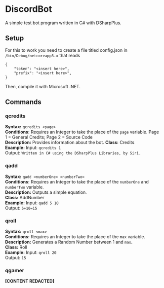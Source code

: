# DiscordBot  
A simple test bot program written in C# with DSharpPlus. 
## Setup
For this to work you need to create a file titled config.json in `/bin/Debug/netcoreapp3.x` that reads 
```
{
	"token": "<insert here>",
	"prefix": "<insert here>",
}
```
Then, compile it with Microsoft .NET.
## Commands
### qcredits
**Syntax:** `qcredits <page>`  
**Conditions:** Requires an Integer to take the place of the `page` variable. Page 1 = General Credits; Page 2 = Source Code  
**Description:** Provides information about the bot. 
**Class:** Credits  
**Example:** Input: `qcredits 1`  
		Output: `Written in C# using the DSharpPlus Libraries, by Siri.`
### qadd
**Syntax:** `qadd <numberOne> <numberTwo>`  
**Conditions:** Requires an Integer to take the place of the `numberOne` and `numberTwo` variable.   
**Description:** Outputs a simple equation.  
**Class:** AddNumber  
**Example:** Input: `qadd 5 10`  
		Output: `5+10=15`   
		  
### qroll
**Syntax:** `qroll <max>`  
**Conditions:** Requires an Integer to take the place of the `max` variable.   
**Description:** Generates a Random Number between 1 and `max`.    
**Class:** Roll  
**Example:** Input: `qroll 20`  
		Output: `15`   
		
### qgamer  
**[CONTENT REDACTED]**
		  

		  
